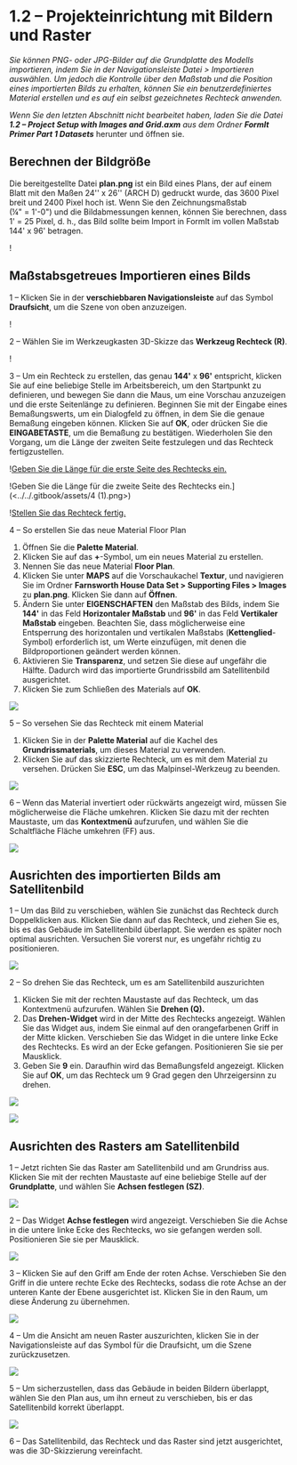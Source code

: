 # 1.2 – Projekteinrichtung mit Bildern und Raster

_Sie können PNG- oder JPG-Bilder auf die Grundplatte des Modells importieren, indem Sie in der Navigationsleiste Datei > Importieren auswählen. Um jedoch die Kontrolle über den Maßstab und die Position eines importierten Bilds zu erhalten, können Sie ein benutzerdefiniertes Material erstellen und es auf ein selbst gezeichnetes Rechteck anwenden._

_Wenn Sie den letzten Abschnitt nicht bearbeitet haben, laden Sie die Datei_ _**1.2 – Project Setup with Images and Grid.axm**_ _aus dem Ordner_ _**FormIt Primer Part 1 Datasets**_ herunter und öffnen sie.

## **Berechnen der Bildgröße**

Die bereitgestellte Datei **plan.png** ist ein Bild eines Plans, der auf einem Blatt mit den Maßen 24'' x 26'' (ARCH D) gedruckt wurde, das 3600 Pixel breit und 2400 Pixel hoch ist. Wenn Sie den Zeichnungsmaßstab (¼" = 1'-0") und die Bildabmessungen kennen, können Sie berechnen, dass 1' = 25 Pixel, d. h., das Bild sollte beim Import in FormIt im vollen Maßstab 144' x 96' betragen.

\![](<../../.gitbook/assets/0 (1) (2).png>)

## **Maßstabsgetreues Importieren eines Bilds**

1 – Klicken Sie in der **verschiebbaren Navigationsleiste** auf das Symbol **Draufsicht**, um die Szene von oben anzuzeigen.

\![](<../../.gitbook/assets/1 (1).png>)

2 – Wählen Sie im Werkzeugkasten 3D-Skizze das **Werkzeug Rechteck (R)**.

\![](<../../.gitbook/assets/2 (1).png>)

3 – Um ein Rechteck zu erstellen, das genau **144'** x **96'** entspricht, klicken Sie auf eine beliebige Stelle im Arbeitsbereich, um den Startpunkt zu definieren, und bewegen Sie dann die Maus, um eine Vorschau anzuzeigen und die erste Seitenlänge zu definieren. Beginnen Sie mit der Eingabe eines Bemaßungswerts, um ein Dialogfeld zu öffnen, in dem Sie die genaue Bemaßung eingeben können. Klicken Sie auf **OK**, oder drücken Sie die **EINGABETASTE**, um die Bemaßung zu bestätigen. Wiederholen Sie den Vorgang, um die Länge der zweiten Seite festzulegen und das Rechteck fertigzustellen.

\![Geben Sie die Länge für die erste Seite des Rechtecks ein.](<../../.gitbook/assets/3 (1).png>)

!Geben Sie die Länge für die zweite Seite des Rechtecks ein.](<../../.gitbook/assets/4 (1).png>)

\![Stellen Sie das Rechteck fertig.](<../../.gitbook/assets/5 (1).png>)

4 – So erstellen Sie das neue Material Floor Plan

1. Öffnen Sie die **Palette Material**.
2. Klicken Sie auf das **+**-Symbol, um ein neues Material zu erstellen.
3. Nennen Sie das neue Material **Floor Plan**.
4. Klicken Sie unter **MAPS** auf die Vorschaukachel **Textur**, und navigieren Sie im Ordner **Farnsworth House Data Set > Supporting Files > Images** zu **plan.png**. Klicken Sie dann auf **Öffnen**.
5. Ändern Sie unter **EIGENSCHAFTEN** den Maßstab des Bilds, indem Sie **144'** in das Feld **Horizontaler Maßstab** und **96'** in das Feld **Vertikaler Maßstab** eingeben. Beachten Sie, dass möglicherweise eine Entsperrung des horizontalen und vertikalen Maßstabs (**Kettenglied**-Symbol) erforderlich ist, um Werte einzufügen, mit denen die Bildproportionen geändert werden können.
6. Aktivieren Sie **Transparenz**, und setzen Sie diese auf ungefähr die Hälfte. Dadurch wird das importierte Grundrissbild am Satellitenbild ausgerichtet.
7. Klicken Sie zum Schließen des Materials auf **OK**.

![](../../.gitbook/assets/create-1.png)

5 – So versehen Sie das Rechteck mit einem Material

1. Klicken Sie in der **Palette Material** auf die Kachel des **Grundrissmaterials**, um dieses Material zu verwenden.
2. Klicken Sie auf das skizzierte Rechteck, um es mit dem Material zu versehen. Drücken Sie **ESC**, um das Malpinsel-Werkzeug zu beenden.

![](../../.gitbook/assets/7.jpeg)

6 – Wenn das Material invertiert oder rückwärts angezeigt wird, müssen Sie möglicherweise die Fläche umkehren. Klicken Sie dazu mit der rechten Maustaste, um das **Kontextmenü** aufzurufen, und wählen Sie die Schaltfläche Fläche umkehren (FF) aus.

![](../../.gitbook/assets/8.png)

## **Ausrichten des importierten Bilds am Satellitenbild**

1 – Um das Bild zu verschieben, wählen Sie zunächst das Rechteck durch Doppelklicken aus. Klicken Sie dann auf das Rechteck, und ziehen Sie es, bis es das Gebäude im Satellitenbild überlappt. Sie werden es später noch optimal ausrichten. Versuchen Sie vorerst nur, es ungefähr richtig zu positionieren.

![](../../.gitbook/assets/9.png)

2 – So drehen Sie das Rechteck, um es am Satellitenbild auszurichten

1. Klicken Sie mit der rechten Maustaste auf das Rechteck, um das Kontextmenü aufzurufen. Wählen Sie **Drehen (Q).**
2. Das **Drehen-Widget** wird in der Mitte des Rechtecks angezeigt. Wählen Sie das Widget aus, indem Sie einmal auf den orangefarbenen Griff in der Mitte klicken. Verschieben Sie das Widget in die untere linke Ecke des Rechtecks. Es wird an der Ecke gefangen. Positionieren Sie sie per Mausklick.
3. Geben Sie **9** ein. Daraufhin wird das Bemaßungsfeld angezeigt. Klicken Sie auf **OK**, um das Rechteck um 9 Grad gegen den Uhrzeigersinn zu drehen.

![](../../.gitbook/assets/10.png)

![](../../.gitbook/assets/11.png)

## **Ausrichten des Rasters am Satellitenbild**

1 – Jetzt richten Sie das Raster am Satellitenbild und am Grundriss aus. Klicken Sie mit der rechten Maustaste auf eine beliebige Stelle auf der **Grundplatte**, und wählen Sie **Achsen festlegen (SZ)**.

![](../../.gitbook/assets/12.png)

2 – Das Widget **Achse festlegen** wird angezeigt. Verschieben Sie die Achse in die untere linke Ecke des Rechtecks, wo sie gefangen werden soll. Positionieren Sie sie per Mausklick.

![](../../.gitbook/assets/13.png)

3 – Klicken Sie auf den Griff am Ende der roten Achse. Verschieben Sie den Griff in die untere rechte Ecke des Rechtecks, sodass die rote Achse an der unteren Kante der Ebene ausgerichtet ist. Klicken Sie in den Raum, um diese Änderung zu übernehmen.

![](../../.gitbook/assets/14.png)

4 – Um die Ansicht am neuen Raster auszurichten, klicken Sie in der Navigationsleiste auf das Symbol für die Draufsicht, um die Szene zurückzusetzen.

![](../../.gitbook/assets/15.png)

5 – Um sicherzustellen, dass das Gebäude in beiden Bildern überlappt, wählen Sie den Plan aus, um ihn erneut zu verschieben, bis er das Satellitenbild korrekt überlappt.

![](../../.gitbook/assets/16.png)

6 – Das Satellitenbild, das Rechteck und das Raster sind jetzt ausgerichtet, was die 3D-Skizzierung vereinfacht.
